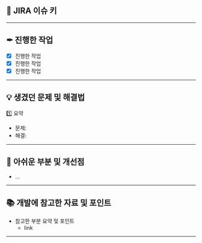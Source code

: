 ## 🔑 JIRA 이슈 키
<!-- KOBR-123 한국어 레슨 별 조회 API -->

---

## ✒ 진행한 작업
- [x] 진행한 작업
- [x] 진행한 작업
- [x] 진행한 작업

---

## 💡 생겼던 문제 및 해결법
1️⃣ 요약
- 문제:
- 해결:

---

## 📢 아쉬운 부분 및 개선점
- ...

---

## 📚 개발에 참고한 자료 및 포인트
- 참고한 부분 요약 및 포인트
  - link

---
